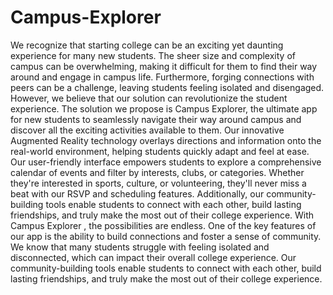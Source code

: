 # Campus-Explorer
We recognize that starting college can be an exciting yet daunting experience for many new students. The sheer size and complexity of campus can be overwhelming, making it difficult for them to find their way around and engage in campus life. Furthermore, forging connections with peers can be a challenge, leaving students feeling isolated and disengaged. However, we believe that our solution can revolutionize the student experience.
The solution we propose is Campus Explorer, the ultimate app for new students to seamlessly navigate their way around campus and discover all the exciting activities available to them. Our innovative Augmented Reality technology overlays directions and information onto the real-world environment, helping students quickly adapt and feel at ease. Our user-friendly interface empowers students to explore a comprehensive calendar of events and filter by interests, clubs, or categories. Whether they're interested in sports, culture, or volunteering, they'll never miss a beat with our RSVP and scheduling features. Additionally, our community-building tools enable students to connect with each other, build lasting friendships, and truly make the most out of their college experience. With Campus Explorer , the possibilities are endless.
One of the key features of our app is the ability to build connections and foster a sense of community. We know that many students struggle with feeling isolated and disconnected, which can impact their overall college experience. Our community-building tools enable students to connect with each other, build lasting friendships, and truly make the most out of their college experience.
